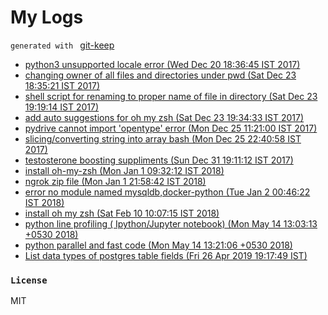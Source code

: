 # My Logs
`generated with ` [git-keep](https://github.com/junaid1460/git-keep)
 - [python3 unsupported locale error (Wed Dec 20 18:36:45 IST 2017)](files/MTUxMzc3NTIwNTQxNjgyMjEyMHB5dGhvbjMxOTk5MQ==.md)
 - [changing owner of all files and directories under pwd (Sat Dec 23 18:35:21 IST 2017)](files/MTUxNDAzNDMyMTcwMzY1ODg4MWNoYW5naW5nMTU4MzE=.md)
 - [shell script for renaming to proper name of file in directory (Sat Dec 23 19:19:14 IST 2017)](files/MTUxNDAzNjk1NDMzNzE2OTk0MXNoZWxsMjYxOTU=.md)
 - [add auto suggestions for oh my zsh (Sat Dec 23 19:34:33 IST 2017)](files/MTUxNDAzNzg3MzY0MzgzNTUyM2FkZDIzNzA=.md)
 - [pydrive cannot import 'opentype' error (Mon Dec 25 11:21:00 IST 2017)](files/MTUxNDE4MTA2MDQ5NDQ4OTE5M3B5ZHJpdmUyNzE5Ng==.md)
 - [slicing/converting string into array bash (Mon Dec 25 22:40:58 IST 2017)](files/MTUxNDIyMTg1ODg5NDYyMDI0NHNsaWNpbmcvY29udmVydGluZzg5OTk=.md)
 - [testosterone boosting suppliments (Sun Dec 31 19:11:12 IST 2017)](files/MTUxNDcyNzY3Mjk3Nzc3OTY1OHRlc3Rvc3Rlcm9uZTIyNTI0.md)
 - [install oh-my-zsh (Mon Jan 1 09:32:12 IST 2018)](files/MTUxNDc3OTMzMjc1MjMxODIyMWluc3RhbGwzNDUx.md)
 - [ngrok zip file (Mon Jan 1 21:58:42 IST 2018)](files/MTUxNDgyNDEyMjAzNTc3NDMwNG5ncm9rMTc0MzI=.md)
 - [error no module named mysqldb,docker-python (Tue Jan 2 00:46:22 IST 2018)](files/MTUxNDgzNDE4MjM4MTU5NzY2NWVycm9yMTc2OTA=.md)
 - [install oh my zsh (Sat Feb 10 10:07:15 IST 2018)](files/MTUxODIzNzQzNTEwNjI1MjgxNWluc3RhbGwxNjcyNw==.md)
 - [python line profiling ( Ipython/Jupyter notebook) (Mon May 14 13:03:13 +0530 2018)](files/MTUyNjI4MzE5MzUxNzA0OTg3MnB5dGhvbjY3NTk=.md)
 - [python parallel and fast code (Mon May 14 13:21:06 +0530 2018)](files/MTUyNjI4NDI2NjY1NDk3NzIxMHB5dGhvbjQ2MjE=.md)
 - [List data types of postgres table fields (Fri 26 Apr 2019 19:17:49 IST)](files/MTU1NjI4NjQ2OU5MaXN0NDU3NQ==.md)

### `License`
MIT
